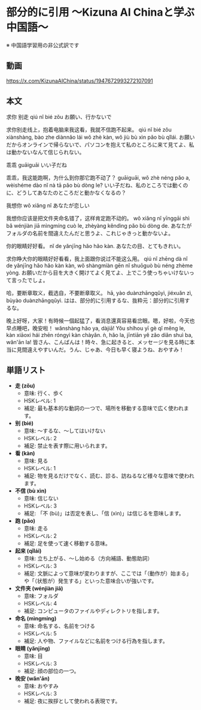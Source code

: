 # 部分的に引用 〜Kizuna AI Chinaと学ぶ中国語〜
※ 中国語学習用の非公式訳です

## 動画
https://x.com/KizunaAIChina/status/1947672993272107091

## 本文

求你 别走
qiú nǐ bié zǒu
お願い、行かないで

求你别走线上，抱着电脑来我这看，我就不信跑不起来。
qiú nǐ bié zǒu xiànshàng, bào zhe diànnǎo lái wǒ zhè kàn, wǒ jiù bù xìn pǎo bù qǐlái.
お願いだからオンラインで帰らないで、パソコンを抱えて私のところに来て見てよ、私は動かないなんて信じられない。

乖乖
guāiguāi
いい子だね

乖乖，我这能跑啊，为什么到你那它跑不动了？
guāiguāi, wǒ zhè néng pǎo a, wèishéme dào nǐ nà tā pǎo bù dòng le?
いい子だね、私のところでは動くのに、どうしてあなたのところだと動かなくなるの？

我想你
wǒ xiǎng nǐ
あなたが恋しい

我想你应该是把文件夹命名错了，这样肯定跑不动的。
wǒ xiǎng nǐ yīnggāi shì bǎ wénjiàn jiā mìngmíng cuò le, zhèyàng kěndìng pǎo bù dòng de.
あなたがフォルダの名前を間違えたんだと思うよ、これじゃきっと動かないよ。

你的眼睛好好看。
nǐ de yǎnjīng hǎo hǎo kàn.
あなたの目、とてもきれい。

求你睁大你的眼睛好好看看，我上面跟你说过不能这么用。
qiú nǐ zhēng dà nǐ de yǎnjīng hǎo hǎo kàn kàn, wǒ shàngmiàn gēn nǐ shuōguò bù néng zhème yòng.
お願いだから目を大きく開けてよく見てよ、上でこう使っちゃいけないって言ったでしょ。

哈，要断章取义，截选自，不要断章取义。
hā, yào duànzhāngqǔyì, jiéxuǎn zì, bùyào duànzhāngqǔyì.
はは、部分的に引用するな、抜粋元：部分的に引用するな。

晚上好呀，大家！有時候一個起猛了，看消息還真容易看岔眼。嗯，好啦，今天也早点睡吧，晚安啦！
wǎnshàng hǎo ya, dàjiā! Yǒu shíhou yī gè qǐ měng le, kàn xiāoxi hái zhēn róngyì kàn chàyǎn. ǹ, hǎo la, jīntiān yě zǎo diǎn shuì ba, wǎn'ān la!
皆さん、こんばんは！時々、急に起きると、メッセージを見る時に本当に見間違えやすいんだ。うん、じゃあ、今日も早く寝ようね、おやすみ！

## 単語リスト

* **走 (zǒu)**
    * 意味: 行く、歩く
    * HSKレベル: 1
    * 補足: 最も基本的な動詞の一つで、場所を移動する意味で広く使われます。
* **别 (bié)**
    * 意味: ～するな、～してはいけない
    * HSKレベル: 2
    * 補足: 禁止を表す際に用いられます。
* **看 (kàn)**
    * 意味: 見る
    * HSKレベル: 1
    * 補足: 物を見るだけでなく、読む、診る、訪ねるなど様々な意味で使われます。
* **不信 (bù xìn)**
    * 意味: 信じない
    * HSKレベル: 3
    * 補足: 「不 (bù)」は否定を表し、「信 (xìn)」は信じるを意味します。
* **跑 (pǎo)**
    * 意味: 走る
    * HSKレベル: 2
    * 補足: 足を使って速く移動する意味。
* **起来 (qǐlái)**
    * 意味: 立ち上がる、～し始める（方向補語、動態助詞）
    * HSKレベル: 3
    * 補足: 文脈によって意味が変わりますが、ここでは「（動作が）始まる」や「（状態が）発生する」といった意味合いが強いです。
* **文件夹 (wénjiàn jiā)**
    * 意味: フォルダ
    * HSKレベル: 4
    * 補足: コンピュータのファイルやディレクトリを指します。
* **命名 (mìngmíng)**
    * 意味: 命名する、名前をつける
    * HSKレベル: 5
    * 補足: 人や物、ファイルなどに名前をつける行為を指します。
* **眼睛 (yǎnjīng)**
    * 意味: 目
    * HSKレベル: 3
    * 補足: 顔の部位の一つ。
* **晚安 (wǎn'ān)**
    * 意味: おやすみ
    * HSKレベル: 3
    * 補足: 夜に挨拶として使われる表現です。
